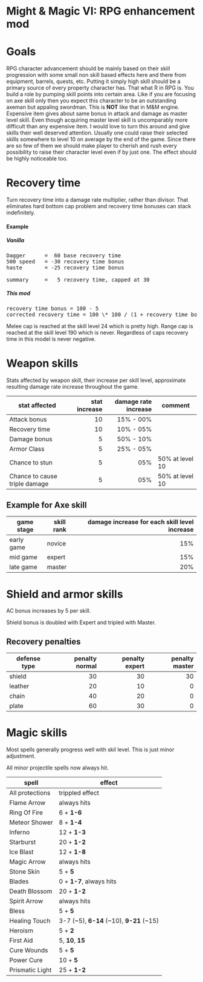 # Might & Magic VI: RPG enhancement mod

# Goals

RPG character advancement should be mainly based on their skill progression with some small non skill based effects here and there from equipment, barrels, quests, etc. Putting it simply high skill should be a primary source of every property character has. That what R in RPG is. You build a role by pumping skill points into certain area. Like if you are focusing on axe skill only then you expect this character to be an outstanding axeman but appaling swordman. This is **NOT** like that in M&M engine. Expensive item gives about same bonus in attack and damage as master level skill. Even though acquiring master level skill is uncomparably more difficult than any expensive item. I would love to turn this around and give skills their well deserved attention. Usually one could raise their selected skills somewhere to level 10 on average by the end of the game. Since there are so few of them we should make player to cherish and rush every possibility to raise their character level even if by just one. The effect should be highly noticeable too.

# Recovery time

Turn recovery time into a damage rate multiplier, rather than divisor. That eliminates hard bottom cap problem and recovery time bonuses can stack indefinitely.

#### Example

##### Vanilla

<pre>
Dagger		=  60 base recovery time
500 speed	= -30 recovery time bonus
haste		= -25 recovery time bonus

summary		=   5 recovery time, capped at 30
</pre>

##### This mod

<pre>
recovery time bonus = 100 - 5
corrected recovery time = 100 \* 100 / (1 + recovery time bonus) = 51 recovery time, no capping needed
</pre>

Melee cap is reached at the skill level 24 which is pretty high. Range cap is reached at the skill level 190 which is never.
Regardless of caps recovery time in this model is never negative.

# Weapon skills

Stats affected by weapon skill, their increase per skill level, approximate resulting damage rate increase throughout the game.

|stat affected|stat increase|damage rate increase|comment|
|----|----:|----:|----|
|Attack bonus|10|15% - 00%||
|Recovery time|10|10% - 05%||
|Damage bonus| 5|50% - 10%||
|Armor Class| 5|25% - 05%||
|Chance to stun| 5|05%|50% at level 10|
|Chance to cause triple damage| 5|05%|50% at level 10|

## Example for Axe skill

|game stage|skill rank|damage increase for each skill level increase|
|----|----|----:|
|early game|novice|15%|
|mid game|expert|15%|
|late game|master|20%|

# Shield and armor skills

AC bonus increases by 5 per skill.

Shield bonus is doubled with Expert and tripled with Master.

## Recovery penalties

|defense type|penalty normal|penalty expert|penalty master|
|----|----:|----:|----:|
|shield|30|30|30|
|leather|20|10|0|
|chain|40|20|0|
|plate|60|30|0|

# Magic skills

Most spells generally progress well with skil level. This is just minor adjustment.

All minor projectile spells now always hit.

|spell|effect|
|----|----|
|All protections|trippled effect|
|Flame Arrow|always hits|
|Ring Of Fire|6 + **1-6**|
|Meteor Shower|8 + **1-4**|
|Inferno|12 + **1-3**|
|Starburst|20 + **1-2**|
|Ice Blast|12 + **1-8**|
|Magic Arrow|always hits|
|Stone Skin|5 + **5**|
|Blades|0 + **1-7**, always hits|
|Death Blossom|20 + **1-2**|
|Spirit Arrow|always hits|
|Bless|5 + **5**|
|Healing Touch|3-7 (~5), **6-14** (~10), **9-21** (~15)|
|Heroism|5 + **2**|
|First Aid|5, **10**, **15**|
|Cure Wounds|5 + **5**|
|Power Cure|10 + **5**|
|Prismatic Light|25 + **1-2**|

